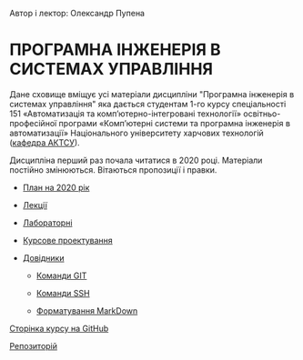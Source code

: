 Автор і лектор: Олександр Пупена 

# **ПРОГРАМНА ІНЖЕНЕРІЯ В СИСТЕМАХ УПРАВЛІННЯ** 

Дане сховище вміщує усі матеріали дисципліни "Програмна інженерія в системах управління" яка  дається студентам 1-го курсу спеціальності 151 «Автоматизація та комп’ютерно-інтегровані технології» освітньо-професійної програми «Комп’ютерні системи та програмна інженерія в автоматизації» Національного університету харчових технологій ([кафедра АКТСУ](http://www.iasu-nuft.pp.ua/)). 

Дисципліна перший раз почала читатися в 2020 році. Матеріали постійно змінюються. Вітаються пропозиції і правки.

- [План на 2020 рік](план2020.md)

- [Лекції](Лекц)

- [Лабораторні](Лабор)

- [Курсове проектування](Курсовий)

  

- [Довідники](Довідники)

  - [Команди GIT](Довідники/командиGit.md)
  - [Команди SSH](Довідники/командиSSH.md)

  - [Форматування MarkDown](Довідники/форматувMD.md)



[Сторінка курсу на GitHub](https://pupenasan.github.io/ProgIngContrSystems)

[Репозиторій](https://github.com/pupenasan/ProgIngContrSystems)